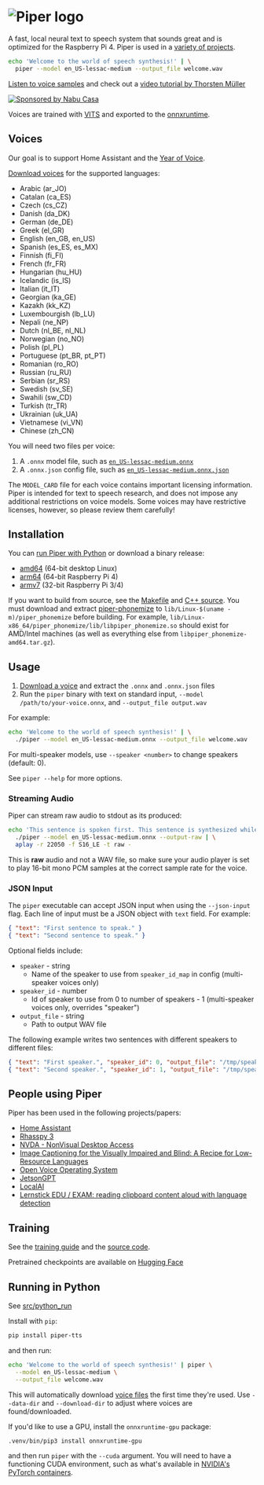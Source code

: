 # ![Piper logo](etc/logo.png)

A fast, local neural text to speech system that sounds great and is optimized for the Raspberry
Pi 4. Piper is used in a [variety of projects](#people-using-piper).

```sh
echo 'Welcome to the world of speech synthesis!' | \
  piper --model en_US-lessac-medium --output_file welcome.wav
```

[Listen to voice samples](https://rhasspy.github.io/piper-samples) and check out a
[video tutorial by Thorsten Müller](https://youtu.be/rjq5eZoWWSo)

[![Sponsored by Nabu Casa](etc/nabu_casa_sponsored.png)](https://nabucasa.com)

Voices are trained with [VITS](https://github.com/jaywalnut310/vits/) and exported to the
[onnxruntime](https://onnxruntime.ai/).

## Voices

Our goal is to support Home Assistant and the
[Year of Voice](https://www.home-assistant.io/blog/2022/12/20/year-of-voice/).

[Download voices](https://huggingface.co/rhasspy/piper-voices/tree/v1.0.0) for the supported
languages:

- Arabic (ar_JO)
- Catalan (ca_ES)
- Czech (cs_CZ)
- Danish (da_DK)
- German (de_DE)
- Greek (el_GR)
- English (en_GB, en_US)
- Spanish (es_ES, es_MX)
- Finnish (fi_FI)
- French (fr_FR)
- Hungarian (hu_HU)
- Icelandic (is_IS)
- Italian (it_IT)
- Georgian (ka_GE)
- Kazakh (kk_KZ)
- Luxembourgish (lb_LU)
- Nepali (ne_NP)
- Dutch (nl_BE, nl_NL)
- Norwegian (no_NO)
- Polish (pl_PL)
- Portuguese (pt_BR, pt_PT)
- Romanian (ro_RO)
- Russian (ru_RU)
- Serbian (sr_RS)
- Swedish (sv_SE)
- Swahili (sw_CD)
- Turkish (tr_TR)
- Ukrainian (uk_UA)
- Vietnamese (vi_VN)
- Chinese (zh_CN)

You will need two files per voice:

1. A `.onnx` model file, such as
   [`en_US-lessac-medium.onnx`](https://huggingface.co/rhasspy/piper-voices/resolve/v1.0.0/en/en_US/lessac/medium/en_US-lessac-medium.onnx)
2. A `.onnx.json` config file, such as
   [`en_US-lessac-medium.onnx.json`](https://huggingface.co/rhasspy/piper-voices/resolve/v1.0.0/en/en_US/lessac/medium/en_US-lessac-medium.onnx.json)

The `MODEL_CARD` file for each voice contains important licensing information. Piper is intended for
text to speech research, and does not impose any additional restrictions on voice models. Some
voices may have restrictive licenses, however, so please review them carefully!

## Installation

You can [run Piper with Python](#running-in-python) or download a binary release:

- [amd64](https://github.com/rhasspy/piper/releases/download/v1.2.0/piper_amd64.tar.gz) (64-bit
    desktop Linux)
- [arm64](https://github.com/rhasspy/piper/releases/download/v1.2.0/piper_arm64.tar.gz) (64-bit
    Raspberry Pi 4)
- [armv7](https://github.com/rhasspy/piper/releases/download/v1.2.0/piper_armv7.tar.gz) (32-bit
    Raspberry Pi 3/4)

If you want to build from source, see the [Makefile](Makefile) and [C++ source](src/cpp). You must
download and extract [piper-phonemize](https://github.com/rhasspy/piper-phonemize) to
`lib/Linux-$(uname -m)/piper_phonemize` before building. For example,
`lib/Linux-x86_64/piper_phonemize/lib/libpiper_phonemize.so` should exist for AMD/Intel machines (as
well as everything else from `libpiper_phonemize-amd64.tar.gz`).

## Usage

1. [Download a voice](#voices) and extract the `.onnx` and `.onnx.json` files
2. Run the `piper` binary with text on standard input, `--model /path/to/your-voice.onnx`, and
   `--output_file output.wav`

For example:

```sh
echo 'Welcome to the world of speech synthesis!' | \
  ./piper --model en_US-lessac-medium.onnx --output_file welcome.wav
```

For multi-speaker models, use `--speaker <number>` to change speakers (default: 0).

See `piper --help` for more options.

### Streaming Audio

Piper can stream raw audio to stdout as its produced:

```sh
echo 'This sentence is spoken first. This sentence is synthesized while the first sentence is spoken.' | \
  ./piper --model en_US-lessac-medium.onnx --output-raw | \
  aplay -r 22050 -f S16_LE -t raw -
```

This is **raw** audio and not a WAV file, so make sure your audio player is set to play 16-bit mono
PCM samples at the correct sample rate for the voice.

### JSON Input

The `piper` executable can accept JSON input when using the `--json-input` flag. Each line of input
must be a JSON object with `text` field. For example:

```json
{ "text": "First sentence to speak." }
{ "text": "Second sentence to speak." }
```

Optional fields include:

- `speaker` - string
  - Name of the speaker to use from `speaker_id_map` in config (multi-speaker voices only)
- `speaker_id` - number
  - Id of speaker to use from 0 to number of speakers - 1 (multi-speaker voices only, overrides
        "speaker")
- `output_file` - string
  - Path to output WAV file

The following example writes two sentences with different speakers to different files:

```json
{ "text": "First speaker.", "speaker_id": 0, "output_file": "/tmp/speaker_0.wav" }
{ "text": "Second speaker.", "speaker_id": 1, "output_file": "/tmp/speaker_1.wav" }
```

## People using Piper

Piper has been used in the following projects/papers:

- [Home Assistant](https://github.com/home-assistant/addons/blob/master/piper/README.md)
- [Rhasspy 3](https://github.com/rhasspy/rhasspy3/)
- [NVDA - NonVisual Desktop Access](https://www.nvaccess.org/post/in-process-8th-may-2023/#voices)
- [Image Captioning for the Visually Impaired and Blind: A Recipe for Low-Resource Languages](https://www.techrxiv.org/articles/preprint/Image_Captioning_for_the_Visually_Impaired_and_Blind_A_Recipe_for_Low-Resource_Languages/22133894)
- [Open Voice Operating System](https://github.com/OpenVoiceOS/ovos-tts-plugin-piper)
- [JetsonGPT](https://github.com/shahizat/jetsonGPT)
- [LocalAI](https://github.com/go-skynet/LocalAI)
- [Lernstick EDU / EXAM: reading clipboard content aloud with language detection](https://lernstick.ch/)

## Training

See the [training guide](TRAINING.md) and the [source code](src/python).

Pretrained checkpoints are available on
[Hugging Face](https://huggingface.co/datasets/rhasspy/piper-checkpoints/tree/main)

## Running in Python

See [src/python_run](src/python_run)

Install with `pip`:

```sh
pip install piper-tts
```

and then run:

```sh
echo 'Welcome to the world of speech synthesis!' | piper \
  --model en_US-lessac-medium \
  --output_file welcome.wav
```

This will automatically download
[voice files](https://huggingface.co/rhasspy/piper-voices/tree/v1.0.0) the first time they're used.
Use `--data-dir` and `--download-dir` to adjust where voices are found/downloaded.

If you'd like to use a GPU, install the `onnxruntime-gpu` package:

```sh
.venv/bin/pip3 install onnxruntime-gpu
```

and then run `piper` with the `--cuda` argument. You will need to have a functioning CUDA
environment, such as what's available in
[NVIDIA's PyTorch containers](https://catalog.ngc.nvidia.com/orgs/nvidia/containers/pytorch).
